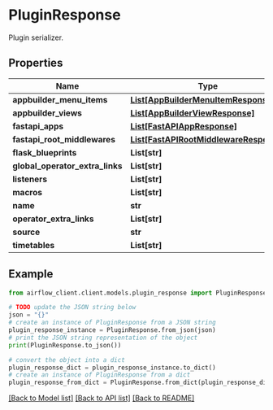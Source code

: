 # PluginResponse

Plugin serializer.

## Properties

Name | Type | Description | Notes
------------ | ------------- | ------------- | -------------
**appbuilder_menu_items** | [**List[AppBuilderMenuItemResponse]**](AppBuilderMenuItemResponse.md) |  | 
**appbuilder_views** | [**List[AppBuilderViewResponse]**](AppBuilderViewResponse.md) |  | 
**fastapi_apps** | [**List[FastAPIAppResponse]**](FastAPIAppResponse.md) |  | 
**fastapi_root_middlewares** | [**List[FastAPIRootMiddlewareResponse]**](FastAPIRootMiddlewareResponse.md) |  | 
**flask_blueprints** | **List[str]** |  | 
**global_operator_extra_links** | **List[str]** |  | 
**listeners** | **List[str]** |  | 
**macros** | **List[str]** |  | 
**name** | **str** |  | 
**operator_extra_links** | **List[str]** |  | 
**source** | **str** |  | 
**timetables** | **List[str]** |  | 

## Example

```python
from airflow_client.client.models.plugin_response import PluginResponse

# TODO update the JSON string below
json = "{}"
# create an instance of PluginResponse from a JSON string
plugin_response_instance = PluginResponse.from_json(json)
# print the JSON string representation of the object
print(PluginResponse.to_json())

# convert the object into a dict
plugin_response_dict = plugin_response_instance.to_dict()
# create an instance of PluginResponse from a dict
plugin_response_from_dict = PluginResponse.from_dict(plugin_response_dict)
```
[[Back to Model list]](../README.md#documentation-for-models) [[Back to API list]](../README.md#documentation-for-api-endpoints) [[Back to README]](../README.md)


